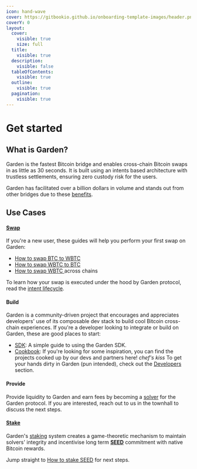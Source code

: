 ```yaml
---
icon: hand-wave
cover: https://gitbookio.github.io/onboarding-template-images/header.png
coverY: 0
layout:
  cover:
    visible: true
    size: full
  title:
    visible: true
  description:
    visible: false
  tableOfContents:
    visible: true
  outline:
    visible: true
  pagination:
    visible: true
---
```


# Get started

## What is Garden?

Garden is the fastest Bitcoin bridge and enables cross-chain Bitcoin swaps in as little as 30 seconds. It is built using an intents based architecture with trustless settlements, ensuring zero custody risk for the users.

Garden has facilitated over a billion dollars in volume and stands out from other bridges due to these [benefits](fundamentals/benefits/).

## Use Cases[​](https://docs.garden.finance/#use-cases) <a href="#use-cases" id="use-cases"></a>

#### [Swap​](https://app.garden.finance/swap/) <a href="#swap" id="swap"></a>

If you're a new user, these guides will help you perform your first swap on Garden:

* [How to swap BTC to WBTC](https://docs.garden.finance/home/basics/guides/btc-wbtc)
* [How to swap WBTC to BTC](https://docs.garden.finance/home/basics/guides/wbtc-btc)
* [How to swap WBTC ](https://docs.garden.finance/home/basics/guides/wbtc-wbtc)across chains

To learn how your swap is executed under the hood by Garden protocol, read the [intent lifecycle](fundamentals/how-it-works/intent-flow.md).

#### Build[​](https://docs.garden.finance/#build) <a href="#build" id="build"></a>

Garden is a community-driven project that encourages and appreciates developers' use of its composable dev stack to build cool Bitcoin cross-chain experiences. If you're a developer looking to integrate or build on Garden, these are good places to start:

* [SDK](https://docs.garden.finance/developers/sdk/): A simple guide to using the Garden SDK.
* [Cookbook](https://docs.garden.finance/cookbook/): If you're looking for some inspiration, you can find the projects cooked up by our devs and partners here! _chef's kiss_ To get your hands dirty in Garden (pun intended), check out the [Developers](https://docs.garden.finance/developers/) section.

#### Provide​ <a href="#provide" id="provide"></a>

Provide liquidity to Garden and earn fees by becoming a [solver](fundamentals/introduction/solvers.md) for the Garden protocol. If you are interested, reach out to us in the townhall to discuss the next steps.

#### [Stake](https://app.garden.finance/stake/)[​](https://docs.garden.finance/#stake) <a href="#stake" id="stake"></a>

Garden's [staking](fundamentals/introduction/stakers.md) system creates a game-theoretic mechanism to maintain solvers' integrity and incentivise long term [**SEED**](governance/token.md) commitment with native Bitcoin rewards.

Jump straight to [How to stake SEED](https://docs.garden.finance/home/basics/guides/stake-seed) for next steps.&#x20;
